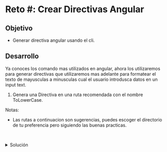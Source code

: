 # Reto #: Crear Directivas Angular

## Objetivo

- Generar directiva angular usando el cli.

## Desarrollo

Ya conoces los comando mas utilizados en angular, ahora los utilizaremos para generar directivas que utilizaremos mas adelante para formatear el texto de mayusculas a minusculas cual el usuario introdusca datos en un input text.


1. Genera una Directiva en una ruta recomendada con el nombre ToLowerCase.

Notas: 
- Las rutas a continuacion son sugerencias, puedes escoger el directorio de tu preferencia pero siguiendo las buenas practicas.



    </br>

<details>
    <summary>Solución</summary>
    
  `ng generate directive /core/directives/to-lower-case/to-lower-case`

  
</details>


